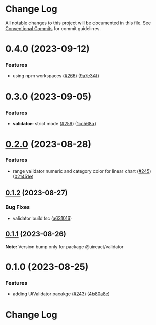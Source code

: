 # Change Log

All notable changes to this project will be documented in this file.
See [Conventional Commits](https://conventionalcommits.org) for commit guidelines.

# 0.4.0 (2023-09-12)


### Features

* using npm workspaces ([#266](https://github.com/inavac182/ui-react/issues/266)) ([9a7e34f](https://github.com/inavac182/ui-react/commit/9a7e34f437947edc55e2429dea7059e2f8b50fb9))





# 0.3.0 (2023-09-05)


### Features

* **validator:** strict mode ([#259](https://github.com/inavac182/ui-react/issues/259)) ([1cc568a](https://github.com/inavac182/ui-react/commit/1cc568a8057e6d451b9bb12f81b3bc72a3e368d6))





# [0.2.0](https://github.com/inavac182/ui-react/compare/@uireact/validator@0.1.2...@uireact/validator@0.2.0) (2023-08-28)


### Features

* range validator numeric and category color for linear chart ([#245](https://github.com/inavac182/ui-react/issues/245)) ([021451e](https://github.com/inavac182/ui-react/commit/021451e4e136876fb99a37803355cf965cb8953d))





## [0.1.2](https://github.com/inavac182/ui-react/compare/@uireact/validator@0.1.1...@uireact/validator@0.1.2) (2023-08-27)


### Bug Fixes

* validator build tsc ([a631016](https://github.com/inavac182/ui-react/commit/a631016c9290a83eaf8d281b231b30ebc6662026))





## [0.1.1](https://github.com/inavac182/ui-react/compare/@uireact/validator@0.1.0...@uireact/validator@0.1.1) (2023-08-26)

**Note:** Version bump only for package @uireact/validator





# 0.1.0 (2023-08-25)


### Features

* adding UiValidator pacakge ([#243](https://github.com/inavac182/ui-react/issues/243)) ([4b80a8e](https://github.com/inavac182/ui-react/commit/4b80a8ebb8823aa69c39297382e59cb9d3abf94a))





# Change Log
